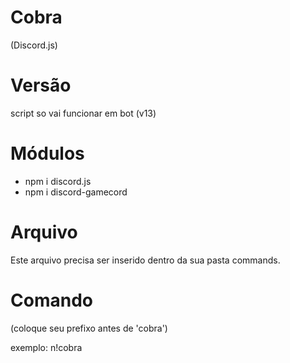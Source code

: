 # Cobra
(Discord.js) 

# Versão
script so vai funcionar em bot (v13)

# Módulos

- npm i discord.js
- npm i discord-gamecord

# Arquivo

Este arquivo precisa ser inserido dentro da sua pasta commands.

# Comando

(coloque seu prefixo antes de 'cobra')

exemplo: n!cobra

